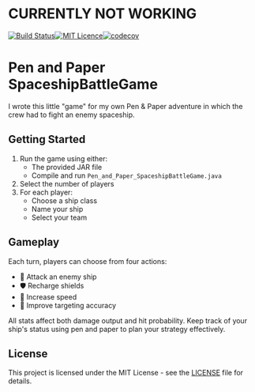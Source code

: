 # CURRENTLY NOT WORKING 
[![Build Status](https://travis-ci.org/DiesDasJenes/P-P_SpaceshipBattleGame.svg?branch=master)](https://travis-ci.org/DiesDasJenes/P-P_SpaceshipBattleGame)[![MIT Licence](https://badges.frapsoft.com/os/mit/mit.png?v=103)](https://opensource.org/licenses/mit-license.php)[![codecov](https://codecov.io/gh/DiesDasJenes/P-P_SpaceshipBattleGame/branch/master/graph/badge.svg)](https://codecov.io/gh/DiesDasJenes/P-P_SpaceshipBattleGame)
# Pen and Paper SpaceshipBattleGame

I wrote this little "game" for my own Pen &amp; Paper adventure in which the crew had to fight an enemy spaceship.

## Getting Started

1. Run the game using either:
   - The provided JAR file
   - Compile and run `Pen_and_Paper_SpaceshipBattleGame.java`
2. Select the number of players
3. For each player:
   - Choose a ship class
   - Name your ship
   - Select your team

## Gameplay

Each turn, players can choose from four actions:
- 🎯 Attack an enemy ship
- 🛡️ Recharge shields
- 🚀 Increase speed
- 🎲 Improve targeting accuracy

All stats affect both damage output and hit probability. Keep track of your ship's status using pen and paper to plan your strategy effectively.

## License
This project is licensed under the MIT License - see the [LICENSE](LICENSE) file for details.
